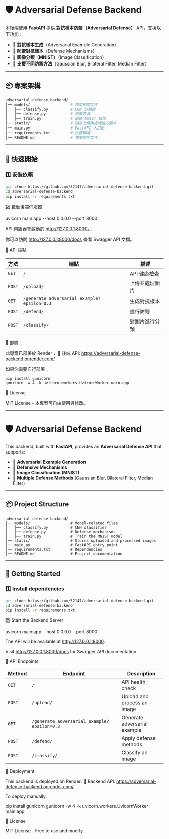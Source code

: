 
# 🛡️ Adversarial Defense Backend

本後端使用 **FastAPI** 提供 **對抗樣本防禦（Adversarial Defense）** API，支援以下功能：
- 🔹 **對抗樣本生成**（Adversarial Example Generation）
- 🔹 **防禦對抗樣本**（Defense Mechanisms）
- 🔹 **圖像分類（MNIST）**（Image Classification）
- 🔹 **支援不同防禦方法**（Gaussian Blur, Bilateral Filter, Median Filter）

---

## 📦 **專案架構**
```bash
adversarial-defense-backend/
│── models/                  # 模型相關文件
│   ├── classify.py          # CNN 分類器
│   ├── defense.py           # 防禦方法
│   ├── train.py             # 訓練 MNIST 模型
│── static/                  # 儲存上傳與處理後的圖片
│── main.py                  # FastAPI 入口點
│── requirements.txt         # 依賴環境
│── README.md                # 專案說明文件
```
---

## 🚀 **快速開始**
### **1️⃣ 安裝依賴**
```bash
git clone https://github.com/52147/adversarial-defense-backend.git
cd adversarial-defense-backend
pip install -r requirements.txt
```
2️⃣ 啟動後端伺服器

uvicorn main:app --host 0.0.0.0 --port 8000

API 伺服器會啟動於 http://127.0.0.1:8000。

你可以訪問 http://127.0.0.1:8000/docs 查看 Swagger API 文檔。

📌 API 端點


| 方法 | 端點 | 描述 |
|------|------|------|
| `GET`  | `/` | API 健康檢查 |
| `POST` | `/upload/` | 上傳並處理圖片 |
| `GET`  | `/generate_adversarial_example?epsilon=0.3` | 生成對抗樣本 |
| `POST` | `/defend/` | 進行防禦 |
| `POST` | `/classify/` | 對圖片進行分類 |

📡 部屬

此專案已部署於 Render：
🔗 後端 API: https://adversarial-defense-backend.onrender.com/

如果你需要自行部署：
```
pip install gunicorn
gunicorn -w 4 -k uvicorn.workers.UvicornWorker main:app
```
📜 License

MIT License - 本專案可自由使用與修改。

---


# 🛡️ Adversarial Defense Backend

This backend, built with **FastAPI**, provides an **Adversarial Defense API** that supports:
- 🔹 **Adversarial Example Generation**
- 🔹 **Defensive Mechanisms**
- 🔹 **Image Classification (MNIST)**
- 🔹 **Multiple Defense Methods** (Gaussian Blur, Bilateral Filter, Median Filter)

---

## 📦 **Project Structure**
```
adversarial-defense-backend/
│── models/                  # Model-related files
│   ├── classify.py          # CNN classifier
│   ├── defense.py           # Defense mechanisms
│   ├── train.py             # Train the MNIST model
│── static/                  # Stores uploaded and processed images
│── main.py                  # FastAPI entry point
│── requirements.txt         # Dependencies
│── README.md                # Project documentation
```
---

## 🚀 **Getting Started**
### **1️⃣ Install dependencies**
```bash
git clone https://github.com/52147/adversarial-defense-backend.git
cd adversarial-defense-backend
pip install -r requirements.txt
``````
2️⃣ Start the Backend Server

uvicorn main:app --host 0.0.0.0 --port 8000

The API will be available at http://127.0.0.1:8000.

Visit http://127.0.0.1:8000/docs for Swagger API documentation.

📌 API Endpoints


| Method | Endpoint | Description |
|--------|---------|-------------|
| `GET`  | `/` | API health check |
| `POST` | `/upload/` | Upload and process an image |
| `GET`  | `/generate_adversarial_example?epsilon=0.3` | Generate adversarial example |
| `POST` | `/defend/` | Apply defense methods |
| `POST` | `/classify/` | Classify an image |

📡 Deployment

This backend is deployed on Render:
🔗 Backend API: https://adversarial-defense-backend.onrender.com/

To deploy manually:

pip install gunicorn
gunicorn -w 4 -k uvicorn.workers.UvicornWorker main:app

📜 License

MIT License - Free to use and modify.

